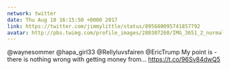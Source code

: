 ```yaml
---
network: twitter
date: Thu Aug 10 16:15:50 +0000 2017
link: https://twitter.com/jimmylittle/status/895680095741857792
avatar: http://pbs.twimg.com/profile_images/280307260/IMG_3651_2_normal.jpg
---
```


@waynesommer @hapa_girl33 @Rellyluvsfairen @EricTrump My point is - there is nothing wrong with getting money from… https://t.co/96Sv84dwQ5
